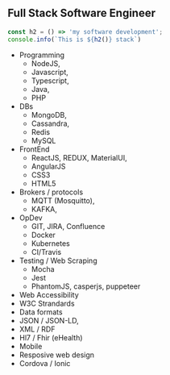 ## Full Stack Software Engineer

```javascript
const h2 = () => 'my software development';
console.info(`This is ${h2()} stack`)
```

* Programming
  * NodeJS, 
  * Javascript,
  * Typescript,
  * Java,
  * PHP 
* DBs
  * MongoDB, 
  * Cassandra,
  * Redis
  * MySQL
* FrontEnd
  * ReactJS, REDUX, MaterialUI, 
  * AngularJS
  * CSS3
  * HTML5
* Brokers / protocols
  * MQTT (Mosquitto), 
  * KAFKA, 
* OpDev
  * GIT, JIRA, Confluence
  * Docker
  * Kubernetes
  * CI/Travis
* Testing / Web Scraping 
  * Mocha
  * Jest
  * PhantomJS, casperjs, puppeteer
* Web Accessibility
* W3C Strandards
* Data formats
 * JSON / JSON-LD,
 * XML / RDF
 * Hl7 / Fhir (eHealth)
* Mobile
 * Resposive web design
 * Cordova / Ionic
